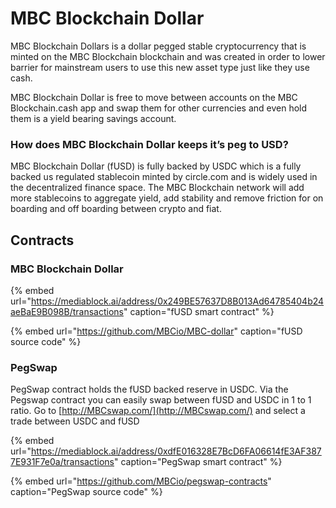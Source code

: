# MBC Blockchain Dollar

MBC Blockchain Dollars is a dollar pegged stable cryptocurrency that is minted on the MBC Blockchain blockchain and was created in order to lower barrier for mainstream users to use this new asset type just like they use cash.

MBC Blockchain Dollar is free to move between accounts on the MBC Blockchain.cash app and swap them for other currencies and even hold them is a yield bearing savings account.

### How does MBC Blockchain Dollar keeps it’s peg to USD?

MBC Blockchain Dollar \(fUSD\) is fully backed by USDC which is a fully backed us regulated stablecoin minted by circle.com and is widely used in the decentralized finance space. The MBC Blockchain network will add more stablecoins to aggregate yield, add stability and remove friction for on boarding and off boarding between crypto and fiat. 

## Contracts

### MBC Blockchain Dollar

{% embed url="https://mediablock.ai/address/0x249BE57637D8B013Ad64785404b24aeBaE9B098B/transactions" caption="fUSD smart contract" %}

{% embed url="https://github.com/MBCio/MBC-dollar" caption="fUSD source code" %}

### PegSwap

PegSwap contract holds the fUSD backed reserve in USDC. Via the Pegswap contract you can easily swap between fUSD and USDC in 1 to 1 ratio. Go to [http://MBCswap.com/](http://MBCswap.com/) and select a trade between USDC and fUSD

{% embed url="https://mediablock.ai/address/0xdfE016328E7BcD6FA06614fE3AF3877E931F7e0a/transactions" caption="PegSwap smart contract" %}

{% embed url="https://github.com/MBCio/pegswap-contracts" caption="PegSwap source code" %}







